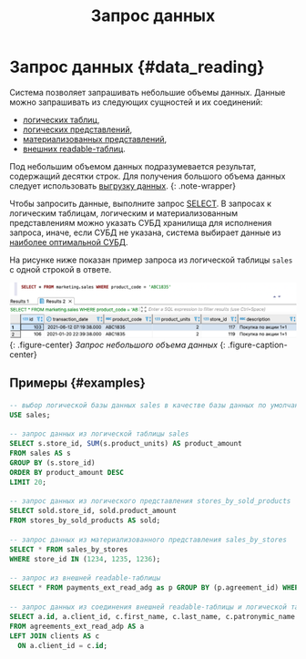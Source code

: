 ﻿---
layout: default
title: Запрос данных
nav_order: 6
parent: Работа с системой
has_children: true
has_toc: false
---

# Запрос данных {#data_reading}

Система позволяет запрашивать небольшие объемы данных. Данные можно запрашивать из следующих сущностей и их соединений:
* [логических таблиц](../../overview/main_concepts/logical_table/logical_table.md),
* [логических представлений](../../overview/main_concepts/logical_view/logical_view.md),
* [материализованных представлений](../../overview/main_concepts/materialized_view/materialized_view.md), 
* [внешних readable-таблиц](../../overview/main_concepts/external_table/external_table.md#readable_table).

Под небольшим объемом данных подразумевается результат, содержащий десятки строк.
Для получения большого объема данных следует использовать [выгрузку данных](../data_download/data_download.md).
{: .note-wrapper}

Чтобы запросить данные, выполните запрос [SELECT](../../reference/sql_plus_requests/SELECT/SELECT.md). 
В запросах к логическим таблицам, логическим и материализованным представлениям можно указать СУБД хранилища 
для исполнения запроса, иначе, если СУБД не указана, система выбирает данные из 
[наиболее оптимальной СУБД](../data_reading/routing/routing.md).

На рисунке ниже показан пример запроса из логической таблицы `sales` с одной строкой в ответе.

![](data_reading.png)
{: .figure-center}
*Запрос небольшого объема данных*
{: .figure-caption-center}

## Примеры {#examples}

```sql
-- выбор логической базы данных sales в качестве базы данных по умолчанию
USE sales;

-- запрос данных из логической таблицы sales
SELECT s.store_id, SUM(s.product_units) AS product_amount
FROM sales AS s
GROUP BY (s.store_id)
ORDER BY product_amount DESC
LIMIT 20;

-- запрос данных из логического представления stores_by_sold_products
SELECT sold.store_id, sold.product_amount
FROM stores_by_sold_products AS sold;

-- запрос данных из материализованного представления sales_by_stores
SELECT * FROM sales_by_stores
WHERE store_id IN (1234, 1235, 1236);

-- запрос из внешней readable-таблицы
SELECT * FROM payments_ext_read_adg as p GROUP BY (p.agreement_id) WHERE amount IS NOT NULL;

-- запрос данных из соединения внешней readable-таблицы и логической таблицы
SELECT a.id, a.client_id, c.first_name, c.last_name, c.patronymic_name 
FROM agreements_ext_read_adp AS a
LEFT JOIN clients AS c
  ON a.client_id = c.id;
```